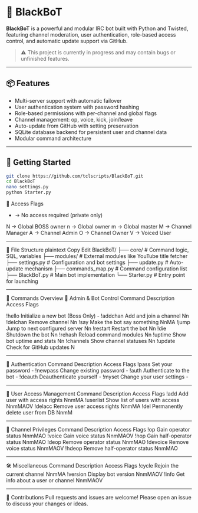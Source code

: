 # 🤖 BlackBoT

**BlackBoT** is a powerful and modular IRC bot built with Python and Twisted, featuring channel moderation, user authentication, role-based access control, and automatic update support via GitHub.

> ⚠️ This project is currently in progress and may contain bugs or unfinished features.

---

## 📦 Features

- Multi-server support with automatic failover
- User authentication system with password hashing
- Role-based permissions with per-channel and global flags
- Channel management: op, voice, kick, join/leave
- Auto-update from GitHub with setting preservation
- SQLite database backend for persistent user and channel data
- Modular command architecture

---

## 🚀 Getting Started

```bash
git clone https://github.com/tclscripts/BlackBoT.git
cd BlackBoT
nano settings.py
python Starter.py
```

🔑 Access Flags
- → No access required (private only)

N → Global BOSS owner
n → Global owner
m → Global master
M → Channel Manager
A → Channel Admin
O → Channel Owner
V → Voiced User

---

📂 File Structure
plaintext
Copy
Edit
BlackBoT/
├── core/                # Command logic, SQL, variables
├── modules/             # External modules like YouTube title fetcher
├── settings.py          # Configuration and bot settings
├── update.py            # Auto-update mechanism
├── commands_map.py      # Command configuration list
├── BlackBoT.py          # Main bot implementation
└── Starter.py           # Entry point for launching

---

🧠 Commands Overview
🔧 Admin & Bot Control
Command	Description	Access Flags

!hello	Initialize a new bot (Boss Only)	-
!addchan	Add and join a channel	Nn
!delchan	Remove channel	Nn
!say	Make the bot say something	NnMA
!jump	Jump to next configured server	Nn
!restart	Restart the bot	Nn
!die	Shutdown the bot	Nn
!rehash	Reload command modules	Nn
!uptime	Show bot uptime and stats	Nn
!channels	Show channel statuses	Nn
!update	Check for GitHub updates	N

---

🔑 Authentication
Command	Description	Access Flags
!pass	Set your password	-
!newpass	Change existing password	-
!auth	Authenticate to the bot	-
!deauth	Deauthenticate yourself	-
!myset	Change your user settings	-

---

🔐 User Access Management
Command	Description	Access Flags
!add	Add user with access rights	NnmMA
!userlist	Show list of users with access	NnmMAOV
!delacc	Remove user access rights	NnmMA
!del	Permanently delete user from DB	NnmM

---

💬 Channel Privileges
Command	Description	Access Flags
!op	Gain operator status	NnmMAO
!voice	Gain voice status	NnmMAOV
!hop	Gain half-operator status	NnmMAO
!deop	Remove operator status	NnmMAO
!devoice	Remove voice status	NnmMAOV
!hdeop	Remove half-operator status	NnmMAO

---

🛠 Miscellaneous
Command	Description	Access Flags
!cycle	Rejoin the current channel	NnmMA
!version	Display bot version	NnmMAOV
!info	Get info about a user or channel	NnmMAOV

---

🤝 Contributions
Pull requests and issues are welcome! Please open an issue to discuss your changes or ideas.


